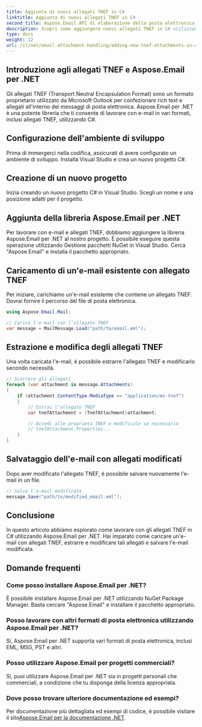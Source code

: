 ```yaml
---
title: Aggiunta di nuovi allegati TNEF in C#
linktitle: Aggiunta di nuovi allegati TNEF in C#
second_title: Aspose.Email API di elaborazione della posta elettronica .NET
description: Scopri come aggiungere nuovi allegati TNEF in C# utilizzando Aspose.Email per .NET. Guida passo passo con esempi di codice per un'integrazione perfetta.
type: docs
weight: 12
url: /it/net/email-attachment-handling/adding-new-tnef-attachments-in-csharp/
---
```


## Introduzione agli allegati TNEF e Aspose.Email per .NET

Gli allegati TNEF (Transport Neutral Encapsulation Format) sono un formato proprietario utilizzato da Microsoft Outlook per confezionare rich text e allegati all'interno dei messaggi di posta elettronica. Aspose.Email per .NET è una potente libreria che ti consente di lavorare con e-mail in vari formati, inclusi allegati TNEF, utilizzando C#.

## Configurazione dell'ambiente di sviluppo

Prima di immergerci nella codifica, assicurati di avere configurato un ambiente di sviluppo. Installa Visual Studio e crea un nuovo progetto C#.

## Creazione di un nuovo progetto

Inizia creando un nuovo progetto C# in Visual Studio. Scegli un nome e una posizione adatti per il progetto.

## Aggiunta della libreria Aspose.Email per .NET

Per lavorare con e-mail e allegati TNEF, dobbiamo aggiungere la libreria Aspose.Email per .NET al nostro progetto. È possibile eseguire questa operazione utilizzando Gestione pacchetti NuGet in Visual Studio. Cerca "Aspose.Email" e installa il pacchetto appropriato.

## Caricamento di un'e-mail esistente con allegato TNEF

Per iniziare, carichiamo un'e-mail esistente che contiene un allegato TNEF. Dovrai fornire il percorso del file di posta elettronica.

```csharp
using Aspose.Email.Mail;

// Carica l'e-mail con l'allegato TNEF
var message = MailMessage.Load("path/to/email.eml");
```

## Estrazione e modifica degli allegati TNEF

Una volta caricata l'e-mail, è possibile estrarre l'allegato TNEF e modificarlo secondo necessità.

```csharp
// Scorrere gli allegati
foreach (var attachment in message.Attachments)
{
    if (attachment.ContentType.MediaType == "application/ms-tnef")
    {
        // Estrai l'allegato TNEF
        var tnefAttachment = (TnefAttachment)attachment;

        // Accedi alle proprietà TNEF e modificale se necessario
        // tnefAttachment.Properties...
    }
}
```

## Salvataggio dell'e-mail con allegati modificati

Dopo aver modificato l'allegato TNEF, è possibile salvare nuovamente l'e-mail in un file.

```csharp
// Salva l'e-mail modificata
message.Save("path/to/modified_email.eml");
```

## Conclusione

In questo articolo abbiamo esplorato come lavorare con gli allegati TNEF in C# utilizzando Aspose.Email per .NET. Hai imparato come caricare un'e-mail con allegati TNEF, estrarre e modificare tali allegati e salvare l'e-mail modificata.

## Domande frequenti

### Come posso installare Aspose.Email per .NET?

È possibile installare Aspose.Email per .NET utilizzando NuGet Package Manager. Basta cercare "Aspose.Email" e installare il pacchetto appropriato.

### Posso lavorare con altri formati di posta elettronica utilizzando Aspose.Email per .NET?

Sì, Aspose.Email per .NET supporta vari formati di posta elettronica, inclusi EML, MSG, PST e altri.

### Posso utilizzare Aspose.Email per progetti commerciali?

Sì, puoi utilizzare Aspose.Email per .NET sia in progetti personali che commerciali, a condizione che tu disponga della licenza appropriata.

### Dove posso trovare ulteriore documentazione ed esempi?

 Per documentazione più dettagliata ed esempi di codice, è possibile visitare il sito[Aspose.Email per la documentazione .NET](https://reference.aspose.com/email/net/).